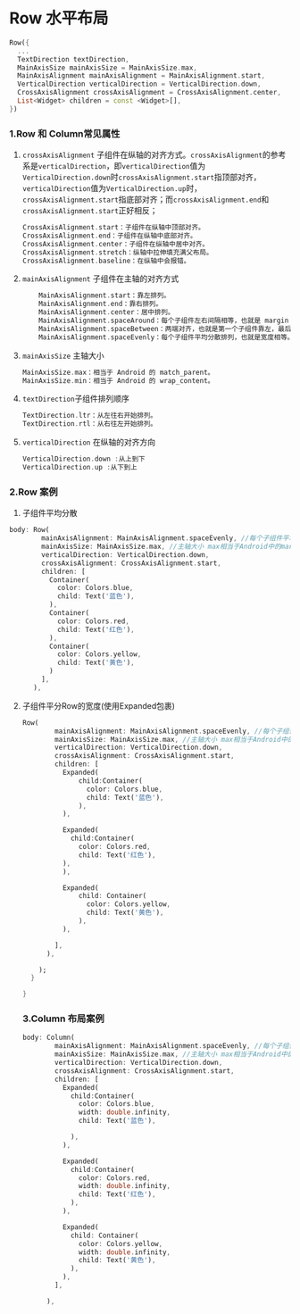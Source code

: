 # Row 水平布局

```dart
Row({
  ...  
  TextDirection textDirection,    
  MainAxisSize mainAxisSize = MainAxisSize.max,    
  MainAxisAlignment mainAxisAlignment = MainAxisAlignment.start,
  VerticalDirection verticalDirection = VerticalDirection.down,  
  CrossAxisAlignment crossAxisAlignment = CrossAxisAlignment.center,
  List<Widget> children = const <Widget>[],
})
```



### 1.Row 和 Column常见属性

1. `crossAxisAlignment` 子组件在纵轴的对齐方式。`crossAxisAlignment`的参考系是`verticalDirection`，即`verticalDirection`值为`VerticalDirection.down`时`crossAxisAlignment.start`指顶部对齐，`verticalDirection`值为`VerticalDirection.up`时，`crossAxisAlignment.start`指底部对齐；而`crossAxisAlignment.end`和`crossAxisAlignment.start`正好相反；

    ```dart
    CrossAxisAlignment.start：子组件在纵轴中顶部对齐。
    CrossAxisAlignment.end：子组件在纵轴中底部对齐。
    CrossAxisAlignment.center：子组件在纵轴中居中对齐。
    CrossAxisAlignment.stretch：纵轴中拉伸填充满父布局。
    CrossAxisAlignment.baseline：在纵轴中会报错。
    ```

2. `mainAxisAlignment`  子组件在主轴的对齐方式

    ```dart
        MainAxisAlignment.start：靠左排列。
        MainAxisAlignment.end：靠右排列。
        MainAxisAlignment.center：居中排列。
        MainAxisAlignment.spaceAround：每个子组件左右间隔相等，也就是 margin 相等。
        MainAxisAlignment.spaceBetween：两端对齐，也就是第一个子组件靠左，最后一个子组件靠右，剩余组件在中间平均分散排列。
        MainAxisAlignment.spaceEvenly：每个子组件平均分散排列，也就是宽度相等。
    ```

3. `mainAxisSize` 主轴大小

    ```dart
    MainAxisSize.max：相当于 Android 的 match_parent。
    MainAxisSize.min：相当于 Android 的 wrap_content。
    ```

4. `textDirection`子组件排列顺序

    ```dart
    TextDirection.ltr：从左往右开始排列。
    TextDirection.rtl：从右往左开始排列。
    ```

5. `verticalDirection` 在纵轴的对齐方向

    ```dart
    VerticalDirection.down :从上到下
    VerticalDirection.up :从下到上
    ```



### 2.Row 案例

1. 子组件平均分散

```dart
body: Row(
        mainAxisAlignment: MainAxisAlignment.spaceEvenly, //每个子组件平均分散排列 也就是宽度相等
        mainAxisSize: MainAxisSize.max, //主轴大小 max相当于Android中的march_parent min相当于android中的wrap_content
        verticalDirection: VerticalDirection.down, 
        crossAxisAlignment: CrossAxisAlignment.start,
        children: [
          Container(
            color: Colors.blue,
            child: Text('蓝色'),
          ),
          Container(
            color: Colors.red,
            child: Text('红色'),
          ),
          Container(
            color: Colors.yellow,
            child: Text('黄色'),
          )
        ],
      ),
```



2. 子组件平分Row的宽度(使用Expanded包裹)

    ```dart
    Row(
            mainAxisAlignment: MainAxisAlignment.spaceEvenly, //每个子组件平均分散排列 也就是宽度相等
            mainAxisSize: MainAxisSize.max, //主轴大小 max相当于Android中的march_parent min相当于android中的wrap_content
            verticalDirection: VerticalDirection.down,
            crossAxisAlignment: CrossAxisAlignment.start,
            children: [
              Expanded(
                  child:Container(
                    color: Colors.blue,
                    child: Text('蓝色'),
                  ),
              ),
    
              Expanded(
                child:Container(
                  color: Colors.red,
                  child: Text('红色'),
              ),
              ),
    
              Expanded(
                  child: Container(
                    color: Colors.yellow,
                    child: Text('黄色'),
                  ),
              ),
    
            ],
          ),
    
        );
      }
    
    }
    ```

    ### 3.Column 布局案例

    ```dart
    body: Column(
            mainAxisAlignment: MainAxisAlignment.spaceEvenly, //每个子组件平均分散排列 也就是宽度相等
            mainAxisSize: MainAxisSize.max, //主轴大小 max相当于Android中的march_parent min相当于android中的wrap_content
            verticalDirection: VerticalDirection.down,
            crossAxisAlignment: CrossAxisAlignment.start,
            children: [
              Expanded(
                child:Container(
                  color: Colors.blue,
                  width: double.infinity,
                  child: Text('蓝色'),
    
                ),
              ),
    
              Expanded(
                child:Container(
                  color: Colors.red,
                  width: double.infinity,
                  child: Text('红色'),
                ),
              ),
    
              Expanded(
                child: Container(
                  color: Colors.yellow,
                  width: double.infinity,
                  child: Text('黄色'),
                ),
              ),
            ],
    
          ),
    ```

    